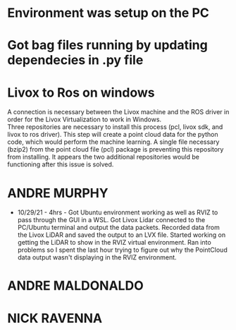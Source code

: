 # Environment was setup on the PC
# Got bag files running by updating dependecies in .py file

# Livox to Ros on windows
A connection is necessary between the Livox machine and the ROS driver in order for the Livox Virtualization to work in Windows.  
Three repositories are necessary to install this process (pcl, livox sdk, and livox to ros driver).  This step will create a point 
cloud data for the python code, which would perform the machine learning.  A single file necessary (bzip2) from the point cloud file 
(pcl) package is preventing this repository from installing.  It appears the two additional repositories would be functioning after 
this issue is solved.

# ANDRE MURPHY
- 10/29/21 - 4hrs - Got Ubuntu environment working as well as RVIZ to pass through the GUI in a WSL. Got Livox Lidar connected to the PC/Ubuntu terminal and output the data packets. Recorded data from the Livox LiDAR and saved the output to an LVX file. Started working on getting the LiDAR to show in the RVIZ virtual environment. Ran into problems so I spent the last hour trying to figure out why the PointCloud data output wasn't displaying in the RVIZ environment.

# ANDRE MALDONALDO

# NICK RAVENNA
